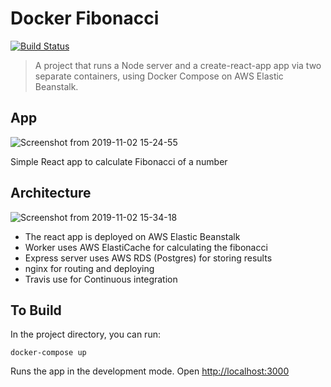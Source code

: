 # Docker Fibonacci


[![Build Status](https://travis-ci.org/joemccann/dillinger.svg?branch=master)](https://weather-react-node.herokuapp.com/)

> A project that runs a Node server and a create-react-app app via two separate containers, using Docker Compose on AWS Elastic Beanstalk.



## App

![Screenshot from 2019-11-02 15-24-55](https://user-images.githubusercontent.com/30200462/68069988-fab6a280-fd8d-11e9-9d5a-56d2634c9ef3.png)

Simple React app to calculate Fibonacci of a number


## Architecture

![Screenshot from 2019-11-02 15-34-18](https://user-images.githubusercontent.com/30200462/68069966-a6132780-fd8d-11e9-8ee0-a7b75f29b943.png)

- The react app is deployed on AWS Elastic Beanstalk
- Worker uses AWS ElastiCache for calculating the fibonacci
- Express server uses AWS RDS (Postgres) for storing results
- nginx for routing and deploying 
- Travis use for Continuous integration

## To Build 

In the project directory, you can run:

```
docker-compose up
```

Runs the app in the development mode. 
Open [http://localhost:3000](http://localhost:3050)
